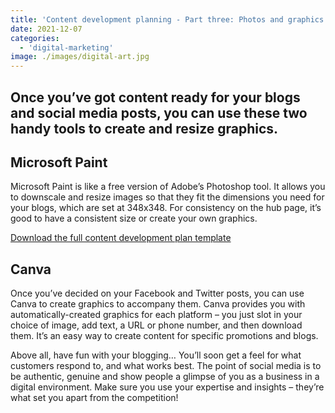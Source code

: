 ```yaml
---
title: 'Content development planning - Part three: Photos and graphics'
date: 2021-12-07
categories:
  - 'digital-marketing'
image: ./images/digital-art.jpg
---
```


## **Once you’ve got content ready for your blogs and social media posts, you can use these two handy tools to create and resize graphics.**

## Microsoft Paint

Microsoft Paint is like a free version of Adobe’s Photoshop tool. It allows you to downscale and resize images so that they fit the dimensions you need for your blogs, which are set at 348x348. For consistency on the hub page, it’s good to have a consistent size or create your own graphics.

[Download the full content development plan template](/downloads/Blogging-Social-Media-Document-e-bp-2.pdf)

## Canva

Once you’ve decided on your Facebook and Twitter posts, you can use Canva to create graphics to accompany them. Canva provides you with automatically-created graphics for each platform – you just slot in your choice of image, add text, a URL or phone number, and then download them. It’s an easy way to create content for specific promotions and blogs.

Above all, have fun with your blogging… You’ll soon get a feel for what customers respond to, and what works best. The point of social media is to be authentic, genuine and show people a glimpse of you as a business in a digital environment. Make sure you use your expertise and insights – they’re what set you apart from the competition!
